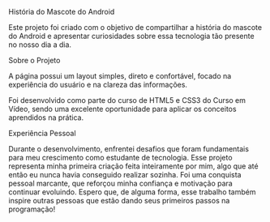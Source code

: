 História do Mascote do Android

Este projeto foi criado com o objetivo de compartilhar a história do mascote do Android e apresentar curiosidades sobre essa tecnologia tão presente no nosso dia a dia.

Sobre o Projeto

A página possui um layout simples, direto e confortável, focado na experiência do usuário e na clareza das informações.

Foi desenvolvido como parte do curso de HTML5 e CSS3 do Curso em Vídeo, sendo uma excelente oportunidade para aplicar os conceitos aprendidos na prática.

Experiência Pessoal

Durante o desenvolvimento, enfrentei desafios que foram fundamentais para meu crescimento como estudante de tecnologia. Esse projeto representa minha primeira criação feita inteiramente por mim, algo que até então eu nunca havia conseguido realizar sozinha. Foi uma conquista pessoal marcante, que reforçou minha confiança e motivação para continuar evoluindo. Espero que, de alguma forma, esse trabalho também inspire outras pessoas que estão dando seus primeiros passos na programação!
